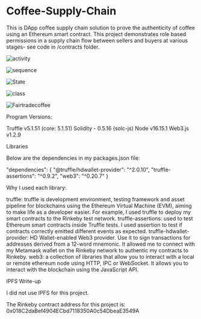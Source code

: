 # Coffee-Supply-Chain

This is DApp coffee supply chain solution to prove the authenticity of coffee using an Ethereum smart contract. This project demonstrates
role based permissions in a supply chain flow between sellers and buyers at various stages- see code in /contracts folder. 


![activity](https://user-images.githubusercontent.com/67720949/177696085-bd69f935-1e28-47dc-b303-fb24c4ec6c09.png)

![sequence](https://user-images.githubusercontent.com/67720949/177696098-76705450-a16f-44a9-a458-dfdeeaaf3a8f.png)

![State](https://user-images.githubusercontent.com/67720949/177696111-ede6a48c-6aae-405c-8936-4c8688234372.png)

![class](https://user-images.githubusercontent.com/67720949/177696125-549e1752-9c44-4b07-9aa6-8da52b936b60.png)

![Fairtradecoffee](https://user-images.githubusercontent.com/67720949/177696131-9d540509-cd40-455c-b50a-7560db0f0cfb.png)


Program Versions:

Truffle v5.1.51 (core: 5.1.51)
Solidity - 0.5.16 (solc-js)
Node v16.15.1
Web3.js v1.2.9



Libraries 

Below are the dependencies in my packages.json file:

"dependencies": {
    "@truffle/hdwallet-provider": "^2.0.10",
    "truffle-assertions": "^0.9.2",
    "web3": "^0.20.7"
  }


Why I used each library:

    
truffle: truffle is development environment, testing framework and asset pipeline for blockchains using the Ethereum Virtual Machine (EVM), aiming to make life as a developer easier. 
For example, I used truffle to deploy my smart contracts to the Rinkeby test network.
truffle-assertions: used to test Ethereum smart contracts inside Truffle tests. I used assertion to test if contracts correctly emitted different events as expected.
truffle-hdwallet-provider: HD Wallet-enabled Web3 provider. Use it to sign transactions for addresses derived from a 12-word mnemonic.
It allowed me to connect with my Metamask wallet on the Rinkeby network to authentic my contracts to Rinkeby.
web3: a collection of libraries that allow you to interact with a local or remote ethereum node using HTTP, IPC or WebSocket. It allows you to interact with the blockchain using the JavaScript API.

IPFS Write-up

I did not use IPFS for this project.

The Rinkeby contract address for this project is: 0x018C2daBef4904ECbd7118350A0c54DbeaE3549A


